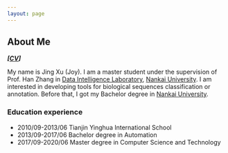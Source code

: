 ```yaml
---
layout: page
---
```


## About Me  
***\[<a href="JingXu.pdf" target="_blank">CV<a>\]***

My name is Jing Xu (Joy).  I am a master student under the supervision of 
Prof. Han Zhang in [Data Intelligence Laboratory], [Nankai University]. 
I am interested in developing tools for biological sequences classification 
or annotation. Before that, I got my Bachelor degree in [Nankai University].

### Education experience

* 2010/09-2013/06 Tianjin Yinghua International School
* 2013/09-2017/06 Bachelor degree in Automation
* 2017/09-2020/06 Master degree in Computer Science and Technology


  
[Data Intelligence Laboratory]: http://ciil.nankai.edu.cn/
[Nankai University]: http://www.nankai.edu.cn/


